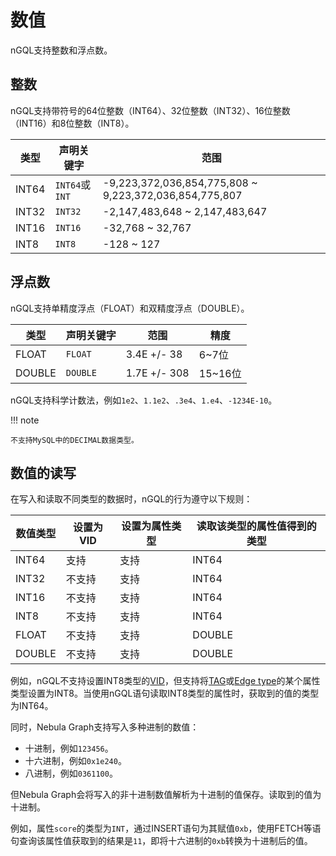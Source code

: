 # 数值

nGQL支持整数和浮点数。

## 整数

nGQL支持带符号的64位整数（INT64）、32位整数（INT32）、16位整数（INT16）和8位整数（INT8）。

| 类型 | 声明关键字 | 范围 |
|-|-|-|
| INT64 | `INT64`或`INT` | -9,223,372,036,854,775,808 ~ 9,223,372,036,854,775,807 |
| INT32 | `INT32` | -2,147,483,648 ~ 2,147,483,647 |
| INT16 | `INT16` | -32,768 ~ 32,767 |
| INT8 | `INT8` | -128 ~ 127 |

## 浮点数

nGQL支持单精度浮点（FLOAT）和双精度浮点（DOUBLE）。

| 类型 | 声明关键字 | 范围 | 精度 |
|-|-|-|-|
| FLOAT | `FLOAT` | 3.4E +/- 38 | 6~7位 |
| DOUBLE | `DOUBLE` | 1.7E +/- 308 | 15~16位 |

nGQL支持科学计数法，例如`1e2`、`1.1e2`、`.3e4`、`1.e4`、`-1234E-10`。

!!! note

    不支持MySQL中的DECIMAL数据类型。

## 数值的读写

在写入和读取不同类型的数据时，nGQL的行为遵守以下规则：

| 数值类型 | 设置为VID | 设置为属性类型 | 读取该类型的属性值得到的类型 |
|-|-|-|-|
| INT64 | 支持 | 支持 | INT64 |
| INT32 | 不支持 | 支持 | INT64 |
| INT16 | 不支持 | 支持 | INT64 |
| INT8 | 不支持 | 支持 | INT64 |
| FLOAT | 不支持 | 支持 | DOUBLE |
| DOUBLE | 不支持 | 支持 | DOUBLE |

例如，nGQL不支持设置INT8类型的[VID](../../1.introduction/3.vid.md)，但支持将[TAG](../10.tag-statements/1.create-tag.md)或[Edge type](../11.edge-type-statements/1.create-edge.md)的某个属性类型设置为INT8。当使用nGQL语句读取INT8类型的属性时，获取到的值的类型为INT64。

同时，Nebula Graph支持写入多种进制的数值：

- 十进制，例如`123456`。
- 十六进制，例如`0x1e240`。
- 八进制，例如`0361100`。

但Nebula Graph会将写入的非十进制数值解析为十进制的值保存。读取到的值为十进制。

例如，属性`score`的类型为`INT`，通过INSERT语句为其赋值`0xb`，使用FETCH等语句查询该属性值获取到的结果是`11`，即将十六进制的`0xb`转换为十进制后的值。

